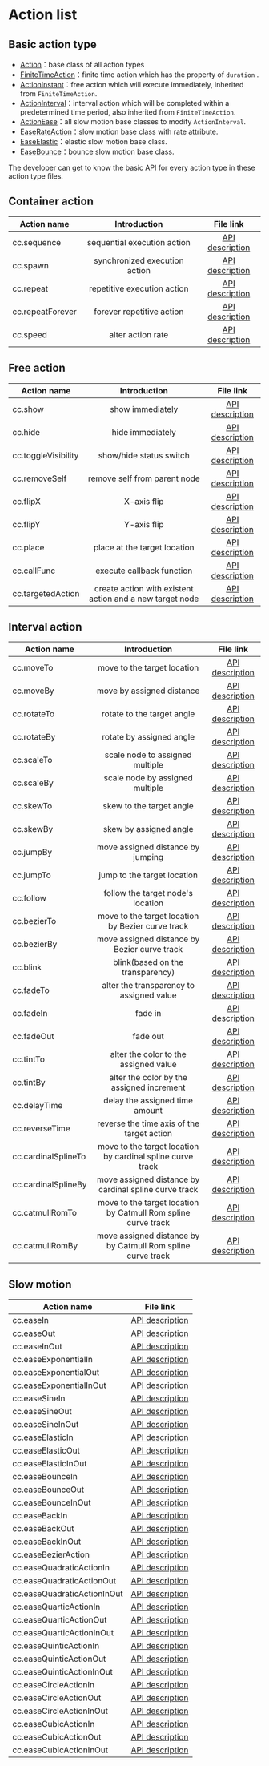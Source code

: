 # Action list

## Basic action type

- [Action](http://fireball-x.com/api/classes/Action.html)：base class of all action types
- [FiniteTimeAction](http://fireball-x.com/api/classes/FiniteTimeAction.html)：finite time action which has the property of `duration` .
- [ActionInstant](http://fireball-x.com/api/classes/ActionInstant.html)：free action which will execute immediately, inherited from `FiniteTimeAction`.
- [ActionInterval](http://fireball-x.com/api/classes/ActionInterval.html)：interval action which will be completed within a predetermined time period, also inherited from `FiniteTimeAction`.
- [ActionEase](http://fireball-x.com/api/classes/ActionEase.html)：all slow motion base classes to modify `ActionInterval`.
- [EaseRateAction](http://fireball-x.com/api/classes/EaseRateAction.html)：slow motion base class with rate attribute.
- [EaseElastic](http://fireball-x.com/api/classes/EaseElastic.html)：elastic slow motion base class.
- [EaseBounce](http://fireball-x.com/api/classes/EaseBounce.html)：bounce slow motion base class.

The developer can get to know the basic API for every action type in these action type files.

## Container action

| Action name | Introduction | File link |
|---------|:---:|:-------:|
| cc.sequence | sequential execution action | [API description](http://fireball-x.com/api/modules/cc.html#method_sequence) |
| cc.spawn | synchronized execution action  | [API description](http://fireball-x.com/api/modules/cc.html#method_spawn) |
| cc.repeat | repetitive execution action | [API description](http://fireball-x.com/api/modules/cc.html#method_repeat) |
| cc.repeatForever | forever repetitive action | [API description](http://fireball-x.com/api/modules/cc.html#method_repeatForever) |
| cc.speed | alter action rate | [API description](http://fireball-x.com/api/modules/cc.html#method_speed) |

## Free action

| Action name | Introduction | File link |
|---------|:---:|:-------:|
| cc.show | show immediately | [API description](http://fireball-x.com/api/modules/cc.html#method_show) |
| cc.hide | hide immediately | [API description](http://fireball-x.com/api/modules/cc.html#method_hide) |
| cc.toggleVisibility | show/hide status switch | [API description](http://fireball-x.com/api/modules/cc.html#method_toggleVisibility) |
| cc.removeSelf | remove self from parent node | [API description](http://fireball-x.com/api/modules/cc.html#method_removeSelf) |
| cc.flipX | X-axis flip | [API description](http://fireball-x.com/api/modules/cc.html#method_flipX) |
| cc.flipY | Y-axis flip | [API description](http://fireball-x.com/api/modules/cc.html#method_flipY) |
| cc.place | place at the target location | [API description](http://fireball-x.com/api/modules/cc.html#method_place) |
| cc.callFunc | execute callback function | [API description](http://fireball-x.com/api/modules/cc.html#method_callFunc) |
| cc.targetedAction | create action with existent action and a new target node | [API description](http://fireball-x.com/api/modules/cc.html#method_targetedAction) |

## Interval action

| Action name | Introduction | File link |
|---------|:---:|:-------:|
| cc.moveTo | move to the target location | [API description](http://fireball-x.com/api/modules/cc.html#method_moveTo) |
| cc.moveBy | move by assigned distance | [API description](http://fireball-x.com/api/modules/cc.html#method_moveBy) |
| cc.rotateTo | rotate to the target angle | [API description](http://fireball-x.com/api/modules/cc.html#method_rotateTo) |
| cc.rotateBy | rotate by assigned angle | [API description](http://fireball-x.com/api/modules/cc.html#method_rotateBy) |
| cc.scaleTo | scale node to assigned multiple | [API description](http://fireball-x.com/api/modules/cc.html#method_scaleTo) |
| cc.scaleBy | scale node by assigned multiple | [API description](http://fireball-x.com/api/modules/cc.html#method_scaleBy) |
| cc.skewTo | skew to the target angle | [API description](http://fireball-x.com/api/modules/cc.html#method_skewTo) |
| cc.skewBy | skew by assigned angle | [API description](http://fireball-x.com/api/modules/cc.html#method_skewBy) |
| cc.jumpBy | move assigned distance by jumping | [API description](http://fireball-x.com/api/modules/cc.html#method_jumpBy) |
| cc.jumpTo | jump to the target location | [API description](http://fireball-x.com/api/modules/cc.html#method_jumpTo) |
| cc.follow | follow the target node's location | [API description](http://fireball-x.com/api/modules/cc.html#method_follow) |
| cc.bezierTo | move to the target location by Bezier curve track | [API description](http://fireball-x.com/api/modules/cc.html#method_bezierTo) |
| cc.bezierBy | move assigned distance by Bezier curve track | [API description](http://fireball-x.com/api/modules/cc.html#method_bezierBy) |
| cc.blink | blink(based on the transparency) | [API description](http://fireball-x.com/api/modules/cc.html#method_blink) |
| cc.fadeTo | alter the transparency to assigned value | [API description](http://fireball-x.com/api/modules/cc.html#method_fadeTo) |
| cc.fadeIn | fade in | [API description](http://fireball-x.com/api/modules/cc.html#method_fadeIn) |
| cc.fadeOut | fade out | [API description](http://fireball-x.com/api/modules/cc.html#method_fadeOut) |
| cc.tintTo | alter the color to the assigned value | [API description](http://fireball-x.com/api/modules/cc.html#method_tintTo) |
| cc.tintBy | alter the color by the assigned increment | [API description](http://fireball-x.com/api/modules/cc.html#method_tintBy) |
| cc.delayTime | delay the assigned time amount | [API description](http://fireball-x.com/api/modules/cc.html#method_delayTime) |
| cc.reverseTime | reverse the time axis of the target action | [API description](http://fireball-x.com/api/modules/cc.html#method_reverseTime) |
| cc.cardinalSplineTo | move to the target location by cardinal spline curve track | [API description](http://fireball-x.com/api/modules/cc.html#method_cardinalSplineTo) |
| cc.cardinalSplineBy | move assigned distance by cardinal spline curve track | [API description](http://fireball-x.com/api/modules/cc.html#method_cardinalSplineBy) |
| cc.catmullRomTo | move to the target location by Catmull Rom spline curve track | [API description](http://fireball-x.com/api/modules/cc.html#method_catmullRomTo) |
| cc.catmullRomBy | move assigned distance by by Catmull Rom spline curve track | [API description](http://fireball-x.com/api/modules/cc.html#method_catmullRomBy) |

## Slow motion

| Action name | File link |
|---------|:-------:|
| cc.easeIn | [API description](http://fireball-x.com/api/modules/cc.html#method_easeIn) |
| cc.easeOut | [API description](http://fireball-x.com/api/modules/cc.html#method_easeOut) |
| cc.easeInOut | [API description](http://fireball-x.com/api/modules/cc.html#method_easeInOut) |
| cc.easeExponentialIn | [API description](http://fireball-x.com/api/modules/cc.html#method_easeExponentialIn) |
| cc.easeExponentialOut | [API description](http://fireball-x.com/api/modules/cc.html#method_easeExponentialOut) |
| cc.easeExponentialInOut | [API description](http://fireball-x.com/api/modules/cc.html#method_easeExponentialInOut) |
| cc.easeSineIn | [API description](http://fireball-x.com/api/modules/cc.html#method_easeSineIn) |
| cc.easeSineOut | [API description](http://fireball-x.com/api/modules/cc.html#method_easeSineOut) |
| cc.easeSineInOut | [API description](http://fireball-x.com/api/modules/cc.html#method_easeSineInOut) |
| cc.easeElasticIn | [API description](http://fireball-x.com/api/modules/cc.html#method_easeElasticIn) |
| cc.easeElasticOut | [API description](http://fireball-x.com/api/modules/cc.html#method_easeElasticOut) |
| cc.easeElasticInOut | [API description](http://fireball-x.com/api/modules/cc.html#method_easeElasticInOut) |
| cc.easeBounceIn | [API description](http://fireball-x.com/api/modules/cc.html#method_easeBounceIn) |
| cc.easeBounceOut | [API description](http://fireball-x.com/api/modules/cc.html#method_easeBounceOut) |
| cc.easeBounceInOut | [API description](http://fireball-x.com/api/modules/cc.html#method_easeBounceInOut) |
| cc.easeBackIn | [API description](http://fireball-x.com/api/modules/cc.html#method_easeBackIn) |
| cc.easeBackOut | [API description](http://fireball-x.com/api/modules/cc.html#method_easeBackOut) |
| cc.easeBackInOut | [API description](http://fireball-x.com/api/modules/cc.html#method_easeBackInOut) |
| cc.easeBezierAction | [API description](http://fireball-x.com/api/modules/cc.html#method_easeBezierAction) |
| cc.easeQuadraticActionIn | [API description](http://fireball-x.com/api/modules/cc.html#method_easeQuadraticActionIn) |
| cc.easeQuadraticActionOut | [API description](http://fireball-x.com/api/modules/cc.html#method_easeQuadraticActionOut) |
| cc.easeQuadraticActionInOut | [API description](http://fireball-x.com/api/modules/cc.html#method_easeQuadraticActionInOut) |
| cc.easeQuarticActionIn | [API description](http://fireball-x.com/api/modules/cc.html#method_easeQuarticActionIn) |
| cc.easeQuarticActionOut | [API description](http://fireball-x.com/api/modules/cc.html#method_easeQuarticActionOut) |
| cc.easeQuarticActionInOut | [API description](http://fireball-x.com/api/modules/cc.html#method_easeQuarticActionInOut) |
| cc.easeQuinticActionIn | [API description](http://fireball-x.com/api/modules/cc.html#method_easeQuinticActionIn) |
| cc.easeQuinticActionOut | [API description](http://fireball-x.com/api/modules/cc.html#method_easeQuinticActionOut) |
| cc.easeQuinticActionInOut | [API description](http://fireball-x.com/api/modules/cc.html#method_easeQuinticActionInOut) |
| cc.easeCircleActionIn | [API description](http://fireball-x.com/api/modules/cc.html#method_easeCircleActionIn) |
| cc.easeCircleActionOut | [API description](http://fireball-x.com/api/modules/cc.html#method_easeCircleActionOut) |
| cc.easeCircleActionInOut | [API description](http://fireball-x.com/api/modules/cc.html#method_easeCircleActionInOut) |
| cc.easeCubicActionIn | [API description](http://fireball-x.com/api/modules/cc.html#method_easeCubicActionIn) |
| cc.easeCubicActionOut | [API description](http://fireball-x.com/api/modules/cc.html#method_easeCubicActionOut) |
| cc.easeCubicActionInOut | [API description](http://fireball-x.com/api/modules/cc.html#method_easeCubicActionInOut) |
